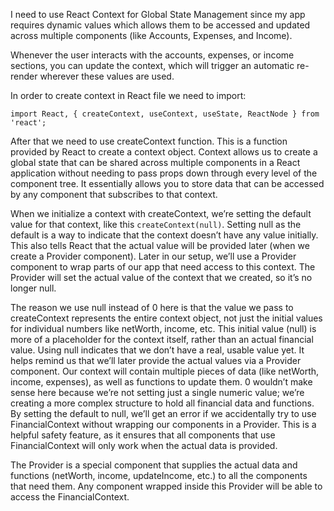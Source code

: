I need to use React Context for Global State Management since my app requires dynamic values which allows them to be accessed and updated across multiple components (like Accounts, Expenses, and Income).

Whenever the user interacts with the accounts, expenses, or income sections, you can update the context, which will trigger an automatic re-render wherever these values are used.

In order to create context in React file we need to import:

```
import React, { createContext, useContext, useState, ReactNode } from 'react';
```

After that we need to use createContext function. This is a function provided by React to create a context object. Context allows us to create a global state that can be shared across multiple components in a React application without needing to pass props down through every level of the component tree. It essentially allows you to store data that can be accessed by any component that subscribes to that context.

When we initialize a context with createContext, we’re setting the default value for that context, like this `createContext(null)`. Setting null as the default is a way to indicate that the context doesn’t have any value initially. This also tells React that the actual value will be provided later (when we create a Provider component). Later in our setup, we’ll use a Provider component to wrap parts of our app that need access to this context. The Provider will set the actual value of the context that we created, so it’s no longer null.

The reason we use null instead of 0 here is that the value we pass to createContext represents the entire context object, not just the initial values for individual numbers like netWorth, income, etc. This initial value (null) is more of a placeholder for the context itself, rather than an actual financial value. Using null indicates that we don’t have a real, usable value yet. It helps remind us that we’ll later provide the actual values via a Provider component. Our context will contain multiple pieces of data (like netWorth, income, expenses), as well as functions to update them. 0 wouldn’t make sense here because we’re not setting just a single numeric value; we’re creating a more complex structure to hold all financial data and functions. By setting the default to null, we’ll get an error if we accidentally try to use FinancialContext without wrapping our components in a Provider. This is a helpful safety feature, as it ensures that all components that use FinancialContext will only work when the actual data is provided.

The Provider is a special component that supplies the actual data and functions (netWorth, income, updateIncome, etc.) to all the components that need them. Any component wrapped inside this Provider will be able to access the FinancialContext.
